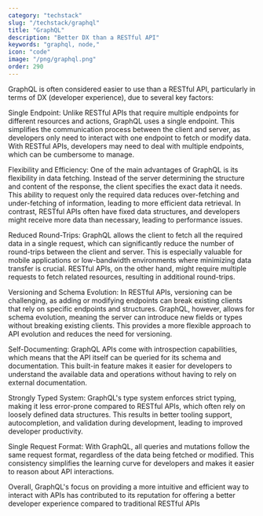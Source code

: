 ```yaml
---
category: "techstack"
slug: "/techstack/graphql"
title: "GraphQL"
description: "Better DX than a RESTful API"
keywords: "graphql, node,"
icon: "code"
image: "/png/graphql.png"
order: 290
---
```

GraphQL is often considered easier to use than a RESTful API, particularly in terms of DX (developer experience), due to several key factors:

Single Endpoint: Unlike RESTful APIs that require multiple endpoints for different resources and actions, GraphQL uses a single endpoint. This simplifies the communication process between the client and server, as developers only need to interact with one endpoint to fetch or modify data. With RESTful APIs, developers may need to deal with multiple endpoints, which can be cumbersome to manage.

Flexibility and Efficiency: One of the main advantages of GraphQL is its flexibility in data fetching. Instead of the server determining the structure and content of the response, the client specifies the exact data it needs. This ability to request only the required data reduces over-fetching and under-fetching of information, leading to more efficient data retrieval. In contrast, RESTful APIs often have fixed data structures, and developers might receive more data than necessary, leading to performance issues.

Reduced Round-Trips: GraphQL allows the client to fetch all the required data in a single request, which can significantly reduce the number of round-trips between the client and server. This is especially valuable for mobile applications or low-bandwidth environments where minimizing data transfer is crucial. RESTful APIs, on the other hand, might require multiple requests to fetch related resources, resulting in additional round-trips.

Versioning and Schema Evolution: In RESTful APIs, versioning can be challenging, as adding or modifying endpoints can break existing clients that rely on specific endpoints and structures. GraphQL, however, allows for schema evolution, meaning the server can introduce new fields or types without breaking existing clients. This provides a more flexible approach to API evolution and reduces the need for versioning.

Self-Documenting: GraphQL APIs come with introspection capabilities, which means that the API itself can be queried for its schema and documentation. This built-in feature makes it easier for developers to understand the available data and operations without having to rely on external documentation.

Strongly Typed System: GraphQL's type system enforces strict typing, making it less error-prone compared to RESTful APIs, which often rely on loosely defined data structures. This results in better tooling support, autocompletion, and validation during development, leading to improved developer productivity.

Single Request Format: With GraphQL, all queries and mutations follow the same request format, regardless of the data being fetched or modified. This consistency simplifies the learning curve for developers and makes it easier to reason about API interactions.

Overall, GraphQL's focus on providing a more intuitive and efficient way to interact with APIs has contributed to its reputation for offering a better developer experience compared to traditional RESTful APIs